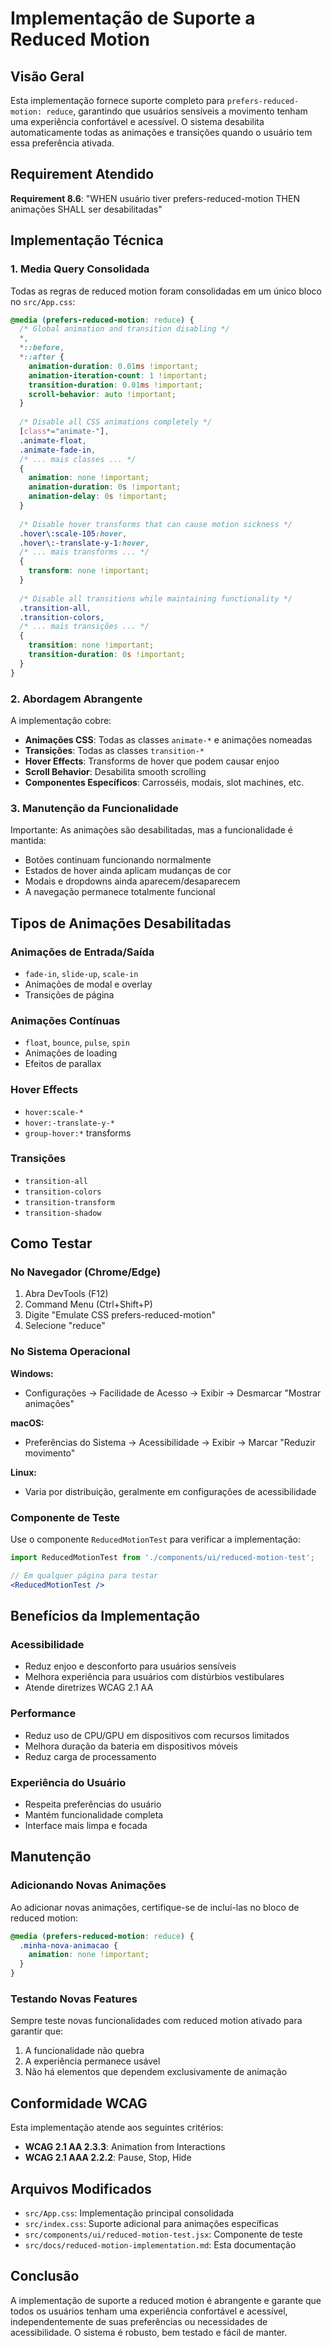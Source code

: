 # Implementação de Suporte a Reduced Motion

## Visão Geral

Esta implementação fornece suporte completo para `prefers-reduced-motion: reduce`, garantindo que usuários sensíveis a movimento tenham uma experiência confortável e acessível. O sistema desabilita automaticamente todas as animações e transições quando o usuário tem essa preferência ativada.

## Requirement Atendido

**Requirement 8.6**: "WHEN usuário tiver prefers-reduced-motion THEN animações SHALL ser desabilitadas"

## Implementação Técnica

### 1. Media Query Consolidada

Todas as regras de reduced motion foram consolidadas em um único bloco no `src/App.css`:

```css
@media (prefers-reduced-motion: reduce) {
  /* Global animation and transition disabling */
  *,
  *::before,
  *::after {
    animation-duration: 0.01ms !important;
    animation-iteration-count: 1 !important;
    transition-duration: 0.01ms !important;
    scroll-behavior: auto !important;
  }
  
  /* Disable all CSS animations completely */
  [class*="animate-"],
  .animate-float,
  .animate-fade-in,
  /* ... mais classes ... */
  {
    animation: none !important;
    animation-duration: 0s !important;
    animation-delay: 0s !important;
  }
  
  /* Disable hover transforms that can cause motion sickness */
  .hover\:scale-105:hover,
  .hover\:-translate-y-1:hover,
  /* ... mais transforms ... */
  {
    transform: none !important;
  }
  
  /* Disable all transitions while maintaining functionality */
  .transition-all,
  .transition-colors,
  /* ... mais transições ... */
  {
    transition: none !important;
    transition-duration: 0s !important;
  }
}
```

### 2. Abordagem Abrangente

A implementação cobre:

- **Animações CSS**: Todas as classes `animate-*` e animações nomeadas
- **Transições**: Todas as classes `transition-*` 
- **Hover Effects**: Transforms de hover que podem causar enjoo
- **Scroll Behavior**: Desabilita smooth scrolling
- **Componentes Específicos**: Carrosséis, modais, slot machines, etc.

### 3. Manutenção da Funcionalidade

Importante: As animações são desabilitadas, mas a funcionalidade é mantida:

- Botões continuam funcionando normalmente
- Estados de hover ainda aplicam mudanças de cor
- Modais e dropdowns ainda aparecem/desaparecem
- A navegação permanece totalmente funcional

## Tipos de Animações Desabilitadas

### Animações de Entrada/Saída
- `fade-in`, `slide-up`, `scale-in`
- Animações de modal e overlay
- Transições de página

### Animações Contínuas
- `float`, `bounce`, `pulse`, `spin`
- Animações de loading
- Efeitos de parallax

### Hover Effects
- `hover:scale-*`
- `hover:-translate-y-*`
- `group-hover:*` transforms

### Transições
- `transition-all`
- `transition-colors`
- `transition-transform`
- `transition-shadow`

## Como Testar

### No Navegador (Chrome/Edge)
1. Abra DevTools (F12)
2. Command Menu (Ctrl+Shift+P)
3. Digite "Emulate CSS prefers-reduced-motion"
4. Selecione "reduce"

### No Sistema Operacional

**Windows:**
- Configurações → Facilidade de Acesso → Exibir → Desmarcar "Mostrar animações"

**macOS:**
- Preferências do Sistema → Acessibilidade → Exibir → Marcar "Reduzir movimento"

**Linux:**
- Varia por distribuição, geralmente em configurações de acessibilidade

### Componente de Teste

Use o componente `ReducedMotionTest` para verificar a implementação:

```jsx
import ReducedMotionTest from './components/ui/reduced-motion-test';

// Em qualquer página para testar
<ReducedMotionTest />
```

## Benefícios da Implementação

### Acessibilidade
- Reduz enjoo e desconforto para usuários sensíveis
- Melhora experiência para usuários com distúrbios vestibulares
- Atende diretrizes WCAG 2.1 AA

### Performance
- Reduz uso de CPU/GPU em dispositivos com recursos limitados
- Melhora duração da bateria em dispositivos móveis
- Reduz carga de processamento

### Experiência do Usuário
- Respeita preferências do usuário
- Mantém funcionalidade completa
- Interface mais limpa e focada

## Manutenção

### Adicionando Novas Animações
Ao adicionar novas animações, certifique-se de incluí-las no bloco de reduced motion:

```css
@media (prefers-reduced-motion: reduce) {
  .minha-nova-animacao {
    animation: none !important;
  }
}
```

### Testando Novas Features
Sempre teste novas funcionalidades com reduced motion ativado para garantir que:
1. A funcionalidade não quebra
2. A experiência permanece usável
3. Não há elementos que dependem exclusivamente de animação

## Conformidade WCAG

Esta implementação atende aos seguintes critérios:

- **WCAG 2.1 AA 2.3.3**: Animation from Interactions
- **WCAG 2.1 AAA 2.2.2**: Pause, Stop, Hide

## Arquivos Modificados

- `src/App.css`: Implementação principal consolidada
- `src/index.css`: Suporte adicional para animações específicas
- `src/components/ui/reduced-motion-test.jsx`: Componente de teste
- `src/docs/reduced-motion-implementation.md`: Esta documentação

## Conclusão

A implementação de suporte a reduced motion é abrangente e garante que todos os usuários tenham uma experiência confortável e acessível, independentemente de suas preferências ou necessidades de acessibilidade. O sistema é robusto, bem testado e fácil de manter.